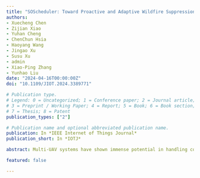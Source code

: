 ```yaml
---
title: "SOScheduler: Toward Proactive and Adaptive Wildfire Suppression via Multi-UAV Collaborative Scheduling"
authors:
- Xuecheng Chen
- Zijian Xiao
- Yuhan Cheng
- ChenChun Hsia
- Haoyang Wang
- Jingao Xu
- Susu Xu
- admin
- Xiao-Ping Zhang
- Yunhao Liu
date: "2024-04-16T00:00:00Z"
doi: "10.1109/JIOT.2024.3389771"

# Publication type.
# Legend: 0 = Uncategorized; 1 = Conference paper; 2 = Journal article;
# 3 = Preprint / Working Paper; 4 = Report; 5 = Book; 6 = Book section;
# 7 = Thesis; 8 = Patent
publication_types: ["2"]

# Publication name and optional abbreviated publication name.
publication: In *IEEE Internet of Things Journal*
publication_short: In *IOTJ*

abstract: Multi-UAV systems have shown immense potential in handling complex tasks in large-scale, dynamic, and cold-start (i.e., limited prior knowledge) scenarios, such as wildfire suppression. Due to the dynamic and stochastic environmental conditions, the scheduling for sensing tasks (i.e., fire monitoring) and operation tasks (i.e., fire suppression) should be executed concurrently to enable real-time information collection and timely intervention of the environment. However, the planning inclinations of sensing and operation tasks are typically inconsistent and evolve over time, complicating the task of identifying the optimal strategy for each UAV. To solve this problem, this paper proposes SOScheduler, a collaborative multi-UAV scheduling framework for integrated sensing and operation in large-scale and dynamic wildfire environments. We introduce a spatio-temporal confidence-aware assessment model to dynamically and directly pinpoint locations that can optimally enhance the understanding of environmental dynamics and operational effectiveness, as well as a priority graph-instructed scalable scheduler to coordinate multi-UAV in an efficient manner. Experiments on real multi-UAV testbeds and large-scale physical feature-based simulations show that our SOScheduler reduces the fire expansion ratio by 59% and enhances the fire coverage ratio by 190% compared to state-of-the-art (SOTA) solutions.

featured: false

---
```

